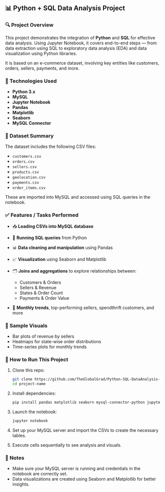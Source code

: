 ## 📊 Python + SQL Data Analysis Project

### 🔍 Project Overview

This project demonstrates the integration of **Python** and **SQL** for effective data analysis. Using Jupyter Notebook, it covers end-to-end steps — from data extraction using SQL to exploratory data analysis (EDA) and data visualization using Python libraries.

It is based on an e-commerce dataset, involving key entities like customers, orders, sellers, payments, and more.

### 🧰 Technologies Used

* **Python 3.x**
* **MySQL**
* **Jupyter Notebook**
* **Pandas**
* **Matplotlib**
* **Seaborn**
* **MySQL Connector**

### 📂 Dataset Summary

The dataset includes the following CSV files:

* `customers.csv`
* `orders.csv`
* `sellers.csv`
* `products.csv`
* `geolocation.csv`
* `payments.csv`
* `order_items.csv`

These are imported into MySQL and accessed using SQL queries in the notebook.


### ✅ Features / Tasks Performed

* 📥 **Loading CSVs into MySQL database**
* 🔎 **Running SQL queries** from Python
* 📊 **Data cleaning and manipulation** using Pandas
* 📈 **Visualization** using Seaborn and Matplotlib
* 🗂️ **Joins and aggregations** to explore relationships between:

  * Customers & Orders
  * Sellers & Revenue
  * States & Order Count
  * Payments & Order Value
* 📆 **Monthly trends**, top-performing sellers, spendthrift customers, and more


### 📸 Sample Visuals

* Bar plots of revenue by sellers
* Heatmaps for state-wise order distributions
* Time-series plots for monthly trends

### 🚀 How to Run This Project

1. Clone this repo:

   ```bash
   git clone https://github.com/TheGlobalGrad/Python-SQL-DataAnalysis-Project.git
   cd project-name
   ```

2. Install dependencies:

   ```bash
   pip install pandas matplotlib seaborn mysql-connector-python jupyter
   ```

3. Launch the notebook:

   ```bash
   jupyter notebook
   ```

4. Set up your MySQL server and import the CSVs to create the necessary tables.

5. Execute cells sequentially to see analysis and visuals.


### 📌 Notes

* Make sure your MySQL server is running and credentials in the notebook are correctly set.
* Data visualizations are created using Seaborn and Matplotlib for better insights.
